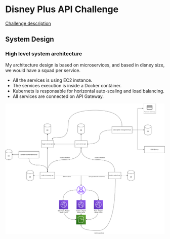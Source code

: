 # Disney Plus API Challenge

[Challenge description](./CHALLENGE.md)

## System Design

### High level system architecture

My architecture design is based on microservices, and based in disney size, we would have a squad per service.

- All the services is using EC2 instance.
- The services execution is inside a Docker contâiner.
- Kubernets is responsable for horizontal auto-scaling and load balancing.
- All services are connected on API Gateway.

![High level system architecture](./high%20level%20diagram.drawio.png)
